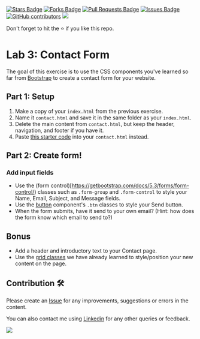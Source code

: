 <a href="https://github.com/drshahizan/learn-php/stargazers"><img src="https://img.shields.io/github/stars/drshahizan/learn-php" alt="Stars Badge"/></a>
<a href="https://github.com/drshahizan/learn-php/network/members"><img src="https://img.shields.io/github/forks/drshahizan/learn-php" alt="Forks Badge"/></a>
<a href="https://github.com/drshahizan/learn-php/pulls"><img src="https://img.shields.io/github/issues-pr/drshahizan/learn-php" alt="Pull Requests Badge"/></a>
<a href="https://github.com/drshahizan/learn-php/issues"><img src="https://img.shields.io/github/issues/drshahizan/learn-php" alt="Issues Badge"/></a>
<a href="https://github.com/drshahizan/learn-php/graphs/contributors"><img alt="GitHub contributors" src="https://img.shields.io/github/contributors/drshahizan/learn-php?color=2b9348"></a>
![](https://visitor-badge.glitch.me/badge?page_id=drshahizan/learn-php)

Don't forget to hit the :star: if you like this repo.

# Lab 3: Contact Form

The goal of this exercise is to use the CSS components you've learned so far from [Bootstrap](https://getbootstrap.com/docs/5.3/getting-started/introduction/) to create a contact form for your website.

## Part 1: Setup

1. Make a copy of your `index.html` from the previous exercise.
2. Name it `contact.html` and save it in the same folder as your `index.html`.
3. Delete the main content from `contact.html`, but keep the header, navigation, and footer if you have it.
4. Paste [this starter code](download/starter_code.html) into your `contact.html` instead.

## Part 2: Create form!

### Add input fields
- Use the (form control)[https://getbootstrap.com/docs/5.3/forms/form-control/) classes such as `.form-group` and `.form-control` to style your Name, Email, Subject, and Message fields.
- Use the [button](https://getbootstrap.com/docs/5.3/components/buttons/) component's `.btn` classes to style your Send button.
- When the form submits, have it send to your own email? (Hint: how does the form know which email to send to?)

## Bonus
- Add a header and introductory text to your Contact page.
- Use the [grid classes](https://getbootstrap.com/docs/5.3/layout/grid/) we have already learned to style/position your new content on the page.

## Contribution 🛠️
Please create an [Issue](https://github.com/drshahizan/learn-php/issues) for any improvements, suggestions or errors in the content.

You can also contact me using [Linkedin](https://www.linkedin.com/in/drshahizan/) for any other queries or feedback.

![](https://visitor-badge.glitch.me/badge?page_id=drshahizan)
